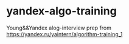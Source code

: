 # yandex-algo-training

Young&&Yandex alog-interview prep from https://yandex.ru/yaintern/algorithm-training_1
